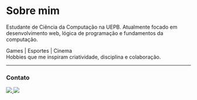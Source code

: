 # Sobre mim

Estudante de Ciência da Computação na UEPB. 
Atualmente focado em desenvolvimento web, lógica de programação e fundamentos da computação.

 Games |  Esportes |  Cinema  
Hobbies que me inspiram criatividade, disciplina e colaboração. 

---
<!--
### 🌐 Meu portfólio

<p>
  <a href="https://seu-site.vercel.app" target="_blank">
    <img src="https://img.shields.io/badge/-Meu%20Portfólio-000?style=for-the-badge&logo=internet-explorer&logoColor=white" />
  </a>
</p>
---
-->


###  Contato

<p>
  <a href="https://linkedin.com/in/higooliver" target="_blank">
    <img src="https://img.shields.io/badge/-LinkedIn-0077B5?style=for-the-badge&logo=linkedin&logoColor=white" />
  </a>
  <a href="mailto:higooliver7@gmail.com">
    <img src="https://img.shields.io/badge/-Email-EA4335?style=for-the-badge&logo=gmail&logoColor=white" />
  </a>
</p>

